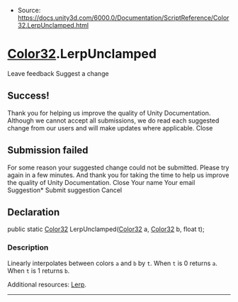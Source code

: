 * Source: https://docs.unity3d.com/6000.0/Documentation/ScriptReference/Color32.LerpUnclamped.html

#  [Color32](https://docs.unity3d.com/6000.0/Documentation/ScriptReference/Color32.html).LerpUnclamped
Leave feedback
Suggest a change
## Success!
Thank you for helping us improve the quality of Unity Documentation. Although we cannot accept all submissions, we do read each suggested change from our users and will make updates where applicable.
Close
## Submission failed
For some reason your suggested change could not be submitted. Please <a>try again</a> in a few minutes. And thank you for taking the time to help us improve the quality of Unity Documentation.
Close
Your name Your email Suggestion* Submit suggestion
Cancel
## Declaration
public static [Color32](https://docs.unity3d.com/6000.0/Documentation/ScriptReference/Color32.html) LerpUnclamped([Color32](https://docs.unity3d.com/6000.0/Documentation/ScriptReference/Color32.html) a, [Color32](https://docs.unity3d.com/6000.0/Documentation/ScriptReference/Color32.html) b, float t); 
### Description
Linearly interpolates between colors `a` and `b` by `t`.
When `t` is 0 returns `a`. When `t` is 1 returns `b`.  
  
Additional resources: [Lerp](https://docs.unity3d.com/6000.0/Documentation/ScriptReference/Color32.Lerp.html).
* * *
